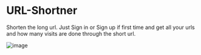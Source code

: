 # URL-Shortner

Shorten the long url.
Just Sign in or Sign up if first time and get all your urls and how many visits are done through the short url.

![image](https://user-images.githubusercontent.com/80841961/169710267-8ba747cc-7c6a-4389-b7b3-5feeac5b7f69.png)

